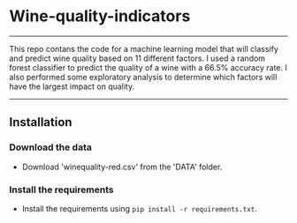 # Wine-quality-indicators
-------------------------

This repo contans the code for a machine learning model that will classify and predict wine quality based on 11 different factors. 
I used a random forest classifier to predict the quality of a wine with a 66.5% accuracy rate. I also performed some exploratory analysis to determine which factors will have the largest impact on quality.

-------------------------

Installation
-------------------------

### Download the data
* Download 'winequality-red.csv' from the 'DATA' folder.

### Install the requirements
* Install the requirements using `pip install -r requirements.txt`.

